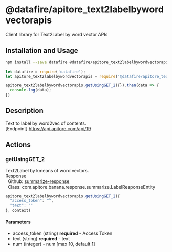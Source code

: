 # @datafire/apitore_text2labelbywordvectorapis

Client library for Text2Label by word vector APIs

## Installation and Usage
```bash
npm install --save datafire @datafire/apitore_text2labelbywordvectorapis
```

```js
let datafire = require('datafire');
let apitore_text2labelbywordvectorapis = require('@datafire/apitore_text2labelbywordvectorapis').create();

apitore_text2labelbywordvectorapis.getUsingGET_2({}).then(data => {
  console.log(data);
})
```

## Description
Text to label by word2vec of contents.<BR />[Endpoint] https://api.apitore.com/api/19

## Actions
### getUsingGET_2
Text2Label by kmeans of word vectors.<BR />Response<BR />&nbsp; Github: <a href="https://github.com/keigohtr/apitore-response-parent/tree/master/summarize-response">summarize-response</a><BR />&nbsp; Class: com.apitore.banana.response.summarize.LabelResponseEntity<BR />


```js
apitore_text2labelbywordvectorapis.getUsingGET_2({
  "access_token": "",
  "text": ""
}, context)
```

#### Parameters
* access_token (string) **required** - Access Token
* text (string) **required** - text
* num (integer) - num [max 10, default 1]

